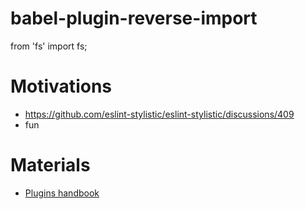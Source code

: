 # babel-plugin-reverse-import
from 'fs' import fs;

# Motivations
- https://github.com/eslint-stylistic/eslint-stylistic/discussions/409
- fun

# Materials
- [Plugins handbook](https://github.com/jamiebuilds/babel-handbook/blob/master/translations/en/plugin-handbook.md)
